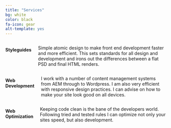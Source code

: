 ```yaml
---
title: "Services"
bg: white
color: black
fa-icon: gear
alt-template: yes
---
```

<div class="four columns">
  <h4>Styleguides</h4>
  <p>Simple atomic design to make front end development faster and more efficient. This sets standards for all design and development and irons out the differences between a flat PSD and final HTML renders.</p>

</div>

<div class="four columns">
  <h4>Web Development</h4>
  <p>I work with a number of content management systems from AEM through to Wordpress. I am also very efficient with responsive design practices. I can advise on how to make your site look good on all devices.</p>
</div>

<div class="four columns">
  <h4>Web Optimization</h4>
  <p>Keeping code clean is the bane of the developers world. Following tried and tested rules I can optimize not only your sites speed, but also development.</p>
</div>
